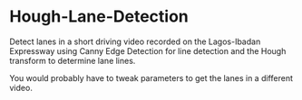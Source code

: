 # Hough-Lane-Detection
Detect lanes in a short driving video recorded on the Lagos-Ibadan Expressway using Canny Edge Detection for line detection and the Hough transform to determine lane lines.

You would probably have to tweak parameters to get the lanes in a different video.
